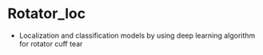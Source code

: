 # Rotator_loc
- Localization and classification models by using deep learning algorithm for rotator cuff tear
